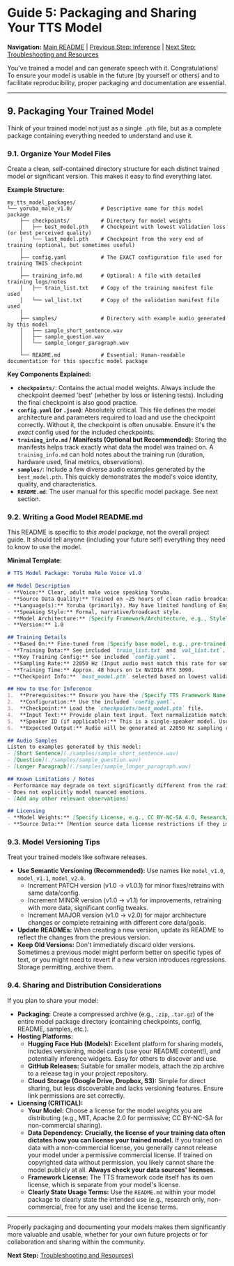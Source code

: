 # Guide 5: Packaging and Sharing Your TTS Model

**Navigation:** [Main README](/Universal-TTS-Guide/) | [Previous Step: Inference](./4_INFERENCE.md) | [Next Step: Troubleshooting and Resources](./6_TROUBLESHOOTING_AND_RESOURCES.md)

You've trained a model and can generate speech with it. Congratulations! To ensure your model is usable in the future (by yourself or others) and to facilitate reproducibility, proper packaging and documentation are essential.

---

## 9. Packaging Your Trained Model

Think of your trained model not just as a single `.pth` file, but as a complete package containing everything needed to understand and use it.

### 9.1. Organize Your Model Files

Create a clean, self-contained directory structure for each distinct trained model or significant version. This makes it easy to find everything later.

**Example Structure:**

```
my_tts_model_packages/
└── yoruba_male_v1.0/         # Descriptive name for this model package
    ├── checkpoints/          # Directory for model weights
    │   ├── best_model.pth    # Checkpoint with lowest validation loss (or best perceived quality)
    │   └── last_model.pth    # Checkpoint from the very end of training (optional, but sometimes useful)
    │
    ├── config.yaml           # The EXACT configuration file used for training THIS checkpoint
    │
    ├── training_info.md      # Optional: A file with detailed training logs/notes
    │   ├── train_list.txt    # Copy of the training manifest file used
    │   └── val_list.txt      # Copy of the validation manifest file used
    │
    ├── samples/              # Directory with example audio generated by this model
    │   ├── sample_short_sentence.wav
    │   ├── sample_question.wav
    │   └── sample_longer_paragraph.wav
    │
    └── README.md             # Essential: Human-readable documentation for this specific model package
```

**Key Components Explained:**

*   **`checkpoints/`**: Contains the actual model weights. Always include the checkpoint deemed 'best' (whether by loss or listening tests). Including the final checkpoint is also good practice.
*   **`config.yaml` (or `.json`)**: Absolutely critical. This file defines the model architecture and parameters required to load and use the checkpoint correctly. Without it, the checkpoint is often unusable. Ensure it's the *exact* config used for the included checkpoints.
*   **`training_info.md` / Manifests (Optional but Recommended):** Storing the manifests helps track exactly what data the model was trained on. A `training_info.md` can hold notes about the training run (duration, hardware used, final metrics, observations).
*   **`samples/`**: Include a few diverse audio examples generated by the `best_model.pth`. This quickly demonstrates the model's voice identity, quality, and characteristics.
*   **`README.md`**: The user manual for this specific model package. See next section.

### 9.2. Writing a Good Model README.md

This README is specific to *this model package*, not the overall project guide. It should tell anyone (including your future self) everything they need to know to use the model.

**Minimal Template:**

```markdown
# TTS Model Package: Yoruba Male Voice v1.0

## Model Description
- **Voice:** Clear, adult male voice speaking Yoruba.
- **Source Data Quality:** Trained on ~25 hours of clean radio broadcast recordings.
- **Language(s):** Yoruba (primarily). May have limited handling of English loanwords based on training data.
- **Speaking Style:** Formal, narrative/broadcast style.
- **Model Architecture:** [Specify Framework/Architecture, e.g., StyleTTS2, VITS]
- **Version:** 1.0

## Training Details
- **Based On:** Fine-tuned from [Specify base model, e.g., pre-trained LibriTTS model] OR Trained from scratch.
- **Training Data:** See included `train_list.txt` and `val_list.txt`. Total hours: ~25h.
- **Key Training Config:** See included `config.yaml`.
- **Sampling Rate:** 22050 Hz (Input audio must match this rate for some frameworks).
- **Training Time:** Approx. 48 hours on 1x NVIDIA RTX 3090.
- **Checkpoint Info:** `best_model.pth` selected based on lowest validation loss at step [XXXXX].

## How to Use for Inference
1.  **Prerequisites:** Ensure you have the [Specify TTS Framework Name, e.g., StyleTTS2] framework installed, compatible with this model version.
2.  **Configuration:** Use the included `config.yaml`.
3.  **Checkpoint:** Load the `checkpoints/best_model.pth` file.
4.  **Input Text:** Provide plain text input. Text normalization matching the training data (e.g., number expansion) might improve results.
5.  **Speaker ID (if applicable):** This is a single-speaker model. Use speaker ID `[Specify ID used, e.g., main_speaker]` if required by the framework, otherwise it might not be needed.
6.  **Expected Output:** Audio will be generated at 22050 Hz sampling rate.

## Audio Samples
Listen to examples generated by this model:
- [Short Sentence](./samples/sample_short_sentence.wav)
- [Question](./samples/sample_question.wav)
- [Longer Paragraph](./samples/sample_longer_paragraph.wav)

## Known Limitations / Notes
- Performance may degrade on text significantly different from the radio broadcast domain.
- Does not explicitly model nuanced emotions.
- [Add any other relevant observations]

## Licensing
- **Model Weights:** [Specify License, e.g., CC BY-NC-SA 4.0, Research/Non-Commercial Use Only, MIT License - Be accurate!]
- **Source Data:** [Mention source data license restrictions if they impact model usage, e.g., "Trained on proprietary data, model for internal use only."] **Consult the license of your training data!**
```

### 9.3. Model Versioning Tips

Treat your trained models like software releases.

*   **Use Semantic Versioning (Recommended):** Use names like `model_v1.0`, `model_v1.1`, `model_v2.0`.
    *   Increment PATCH version (v1.0 -> v1.0.1) for minor fixes/retrains with same data/config.
    *   Increment MINOR version (v1.0 -> v1.1) for improvements, retraining with more data, significant config tweaks.
    *   Increment MAJOR version (v1.0 -> v2.0) for major architecture changes or complete retraining with different core data/goals.
*   **Update READMEs:** When creating a new version, update its README to reflect the changes from the previous version.
*   **Keep Old Versions:** Don't immediately discard older versions. Sometimes a previous model might perform better on specific types of text, or you might need to revert if a new version introduces regressions. Storage permitting, archive them.

### 9.4. Sharing and Distribution Considerations

If you plan to share your model:

*   **Packaging:** Create a compressed archive (e.g., `.zip`, `.tar.gz`) of the entire model package directory (containing checkpoints, config, README, samples, etc.).
*   **Hosting Platforms:**
    *   **Hugging Face Hub (Models):** Excellent platform for sharing models, includes versioning, model cards (use your README content!), and potentially inference widgets. Easy for others to discover and use.
    *   **GitHub Releases:** Suitable for smaller models, attach the zip archive to a release tag in your project repository.
    *   **Cloud Storage (Google Drive, Dropbox, S3):** Simple for direct sharing, but less discoverable and lacks versioning features. Ensure link permissions are set correctly.
*   **Licensing (CRITICAL):**
    *   **Your Model:** Choose a license for the model *weights* you are distributing (e.g., MIT, Apache 2.0 for permissive; CC BY-NC-SA for non-commercial sharing).
    *   **Data Dependency:** **Crucially, the license of your training data often dictates how you can license your trained model.** If you trained on data with a non-commercial license, you generally cannot release your model under a permissive commercial license. If trained on copyrighted data without permission, you likely cannot share the model publicly at all. **Always check your data sources' licenses.**
    *   **Framework License:** The TTS framework code itself has its own license, which is separate from your model's license.
    *   **Clearly State Usage Terms:** Use the `README.md` within your model package to clearly state the intended use (e.g., research only, non-commercial, free for any use) and the license terms.

---

Properly packaging and documenting your models makes them significantly more valuable and usable, whether for your own future projects or for collaboration and sharing within the community.

**Next Step:** [Troubleshooting and Resources)](./6_TROUBLESHOOTING_AND_RESOURCES.md)
